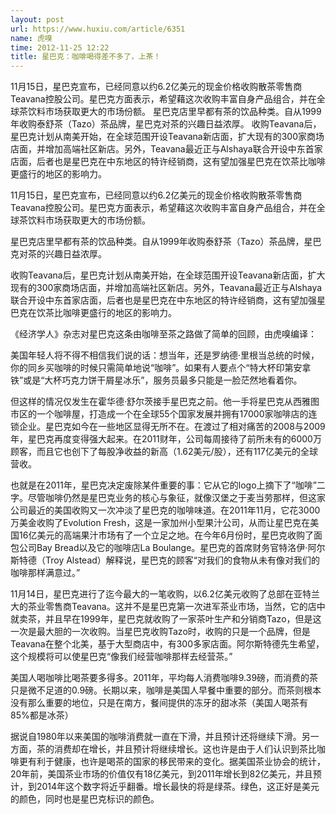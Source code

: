 ```yaml
---
layout: post
url: https://www.huxiu.com/article/6351
name: 虎嗅
time: 2012-11-25 12:22
title: 星巴克：咖啡喝得差不多了，上茶！
---
```

11月15日，星巴克宣布，已经同意以约6.2亿美元的现金价格收购散茶零售商Teavana控股公司。星巴克方面表示，希望藉这次收购丰富自身产品组合，并在全球茶饮料市场获取更大的市场份额。 星巴克店里早都有茶的饮品种类。自从1999年收购泰舒茶（Tazo）茶品牌，星巴克对茶的兴趣日益浓厚。 收购Teavana后，星巴克计划从南美开始，在全球范围开设Teavana新店面，扩大现有的300家商场店面，并增加高端社区新店。另外，Teavana最近正与Alshaya联合开设中东首家店面，后者也是星巴克在中东地区的特许经销商，这有望加强星巴克在饮茶比咖啡更盛行的地区的影响力。

11月15日，星巴克宣布，已经同意以约6.2亿美元的现金价格收购散茶零售商Teavana控股公司。星巴克方面表示，希望藉这次收购丰富自身产品组合，并在全球茶饮料市场获取更大的市场份额。

星巴克店里早都有茶的饮品种类。自从1999年收购泰舒茶（Tazo）茶品牌，星巴克对茶的兴趣日益浓厚。

收购Teavana后，星巴克计划从南美开始，在全球范围开设Teavana新店面，扩大现有的300家商场店面，并增加高端社区新店。另外，Teavana最近正与Alshaya联合开设中东首家店面，后者也是星巴克在中东地区的特许经销商，这有望加强星巴克在饮茶比咖啡更盛行的地区的影响力。

《经济学人》杂志对星巴克这条由咖啡至茶之路做了简单的回顾，由虎嗅编译：

美国年轻人将不得不相信我们说的话：想当年，还是罗纳德·里根当总统的时候，你的同乡买咖啡的时候只需简单地说“咖啡”。如果有人要点个“特大杯印第安拿铁”或是“大杯巧克力饼干屑星冰乐”，服务员最多只能是一脸茫然地看着你。

但这样的情况仅发生在霍华德·舒尔茨接手星巴克之前。他一手将星巴克从西雅图市区的一个咖啡屋，打造成一个在全球55个国家发展并拥有17000家咖啡店的连锁企业。星巴克如今在一些地区显得无所不在。在渡过了相对痛苦的2008与2009年，星巴克再度变得强大起来。在2011财年，公司每周接待了前所未有的6000万顾客，而且它也创下了每股净收益的新高（1.62美元/股），还有117亿美元的全球营收。

也就是在2011年，星巴克决定废除某件重要的事：它从它的logo上摘下了“咖啡”二字。尽管咖啡仍然是星巴克业务的核心与象征，就像汉堡之于麦当劳那样，但这家公司最近的美国收购又一次冲淡了星巴克的咖啡味道。在2011年11月，它花3000万美金收购了Evolution Fresh，这是一家加州小型果汁公司，从而让星巴克在美国16亿美元的高端果汁市场有了一个立足之地。在今年6月份时，星巴克收购了面包公司Bay Bread以及它的咖啡店La Boulange。星巴克的首席财务官特洛伊·阿尔斯特德（Troy Alstead）解释说，星巴克的顾客“对我们的食物从未有像对我们的咖啡那样满意过。”

11月14日，星巴克进行了迄今最大的一笔收购，以6.2亿美元收购了总部在亚特兰大的茶业零售商Teavana。这并不是星巴克第一次进军茶业市场，当然，它的店中就卖茶，并且早在1999年，星巴克就收购了一家茶叶生产和分销商Tazo，但是这一次是最大胆的一次收购。当星巴克收购Tazo时，收购的只是一个品牌，但是Teavana在整个北美，基于大型商店中，有300多家店面。阿尔斯特德先生希望，这个规模将可以使星巴克“像我们经营咖啡那样去经营茶。”

美国人喝咖啡比喝茶要多得多。2011年，平均每人消费咖啡9.39磅，而消费的茶只是微不足道的0.9磅。长期以来，咖啡是美国人早餐中重要的部分。而茶则根本没有那么重要的地位，只是在南方，餐间提供的冻牙的甜冰茶（美国人喝茶有85%都是冰茶）

据说自1980年以来美国的咖啡消费就一直在下滑，并且预计还将继续下滑。另一方面，茶的消费却在增长，并且预计将继续增长。这也许是由于人们认识到茶比咖啡更有利于健康，也许是喝茶的国家的移民带来的变化。据美国茶业协会的统计，20年前，美国茶业市场的价值仅有18亿美元，到2011年增长到82亿美元，并且预计，到2014年这个数字将近乎翻番。增长最快的将是绿茶。绿色，这正好是美元的颜色，同时也是星巴克标识的颜色。

